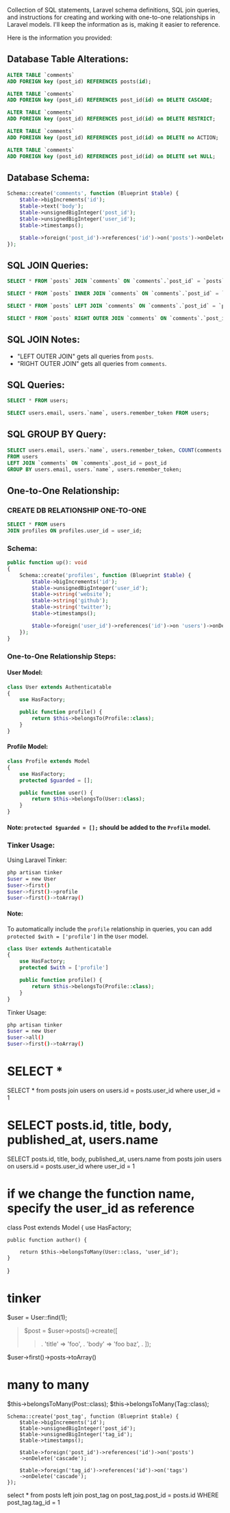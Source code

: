 Collection of SQL statements, Laravel schema definitions, SQL join queries, and instructions for creating and working with one-to-one relationships in Laravel models. I'll keep the information as is, making it easier to reference.

Here is the information you provided:

## Database Table Alterations:

```sql
ALTER TABLE `comments`
ADD FOREIGN key (post_id) REFERENCES posts(id);

ALTER TABLE `comments`
ADD FOREIGN key (post_id) REFERENCES post_id(id) on DELETE CASCADE;

ALTER TABLE `comments`
ADD FOREIGN key (post_id) REFERENCES post_id(id) on DELETE RESTRICT;

ALTER TABLE `comments`
ADD FOREIGN key (post_id) REFERENCES post_id(id) on DELETE no ACTION;

ALTER TABLE `comments`
ADD FOREIGN key (post_id) REFERENCES post_id(id) on DELETE set NULL;
```

## Database Schema:

```php
Schema::create('comments', function (Blueprint $table) {
    $table->bigIncrements('id');
    $table->text('body');
    $table->unsignedBigInteger('post_id');
    $table->unsignedBigInteger('user_id');
    $table->timestamps();

    $table->foreign('post_id')->references('id')->on('posts')->onDelete('cascade');
});
```

## SQL JOIN Queries:

```sql
SELECT * FROM `posts` JOIN `comments` ON `comments`.`post_id` = `posts`.`id`;

SELECT * FROM `posts` INNER JOIN `comments` ON `comments`.`post_id` = `posts`.`id`;

SELECT * FROM `posts` LEFT JOIN `comments` ON `comments`.`post_id` = `posts`.`id`;

SELECT * FROM `posts` RIGHT OUTER JOIN `comments` ON `comments`.`post_id` = `posts`.`id`;
```

## SQL JOIN Notes:

-   "LEFT OUTER JOIN" gets all queries from `posts`.
-   "RIGHT OUTER JOIN" gets all queries from `comments`.

## SQL Queries:

```sql
SELECT * FROM users;

SELECT users.email, users.`name`, users.remember_token FROM users;
```

## SQL GROUP BY Query:

```sql
SELECT users.email, users.`name`, users.remember_token, COUNT(comments.post_id)
FROM users
LEFT JOIN `comments` ON `comments`.post_id = post_id
GROUP BY users.email, users.`name`, users.remember_token;
```

## One-to-One Relationship:

### CREATE DB RELATIONSHIP ONE-TO-ONE

```sql
SELECT * FROM users
JOIN profiles ON profiles.user_id = user_id;
```

### Schema:

```php
public function up(): void
{
    Schema::create('profiles', function (Blueprint $table) {
        $table->bigIncrements('id');
        $table->unsignedBigInteger('user_id');
        $table->string('website');
        $table->string('github');
        $table->string('twitter');
        $table->timestamps();

        $table->foreign('user_id')->references('id')->on 'users')->onDelete('cascade');
    });
}
```

### One-to-One Relationship Steps:

#### User Model:

```php
class User extends Authenticatable
{
    use HasFactory;

    public function profile() {
        return $this->belongsTo(Profile::class);
    }
}
```

#### Profile Model:

```php
class Profile extends Model
{
    use HasFactory;
    protected $guarded = [];

    public function user() {
        return $this->belongsTo(User::class);
    }
}
```

#### Note: `protected $guarded = [];` should be added to the `Profile` model.

### Tinker Usage:

Using Laravel Tinker:

```bash
php artisan tinker
$user = new User
$user->first()
$user->first()->profile
$user->first()->toArray()
```

#### Note:

To automatically include the `profile` relationship in queries, you can add `protected $with = ['profile']` in the `User` model.

```php
class User extends Authenticatable
{
    use HasFactory;
    protected $with = ['profile']

    public function profile() {
        return $this->belongsTo(Profile::class);
    }
}
```

Tinker Usage:

```bash
php artisan tinker
$user = new User
$user->all()
$user->first()->toArray()
```

# SELECT \*

SELECT \* from posts
join users on users.id = posts.user_id
where user_id = 1

# SELECT posts.id, title, body, published_at, users.name

SELECT posts.id, title, body, published_at, users.name from posts
join users on users.id = posts.user_id
where user_id = 1

# if we change the function name, specify the user_id as reference

class Post extends Model
{
use HasFactory;

    public function author() {

        return $this->belongsToMany(User::class, 'user_id');
    }

}

# tinker

$user = User::find(1);

> $post = $user->posts()->create([
>
> > . 'title' => 'foo',
> > . 'body' => 'foo baz',
> > . ]);

$user->first()->posts->toArray()

# many to many

$this->belongsToMany(Post::class);
$this->belongsToMany(Tag::class);

    Schema::create('post_tag', function (Blueprint $table) {
        $table->bigIncrements('id');
        $table->unsignedBigInteger('post_id');
        $table->unsignedBigInteger('tag_id');
        $table->timestamps();

        $table->foreign('post_id')->references('id')->on('posts')
        ->onDelete('cascade');

        $table->foreign('tag_id')->references('id')->on('tags')
        ->onDelete('cascade');
    });

select \* from posts
left join post_tag
on post_tag.post_id = posts.id
WHERE post_tag.tag_id = 1
